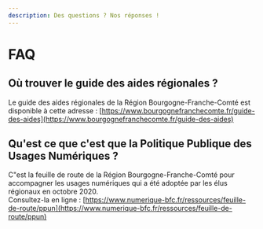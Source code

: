 ```yaml
---
description: Des questions ? Nos réponses !
---
```


# FAQ

## Où trouver le guide des aides régionales ?

Le guide des aides régionales de la Région Bourgogne-Franche-Comté est disponible à cette adresse : [https://www.bourgognefranchecomte.fr/guide-des-aides](https://www.bourgognefranchecomte.fr/guide-des-aides)

## Qu'est ce que c'est que la Politique Publique des Usages Numériques ?

C"est la feuille de route de la Région Bourgogne-Franche-Comté pour accompagner les usages numériques qui a été adoptée par les élus régionaux en octobre 2020.   
Consultez-la en ligne : [https://www.numerique-bfc.fr/ressources/feuille-de-route/ppun](https://www.numerique-bfc.fr/ressources/feuille-de-route/ppun)



